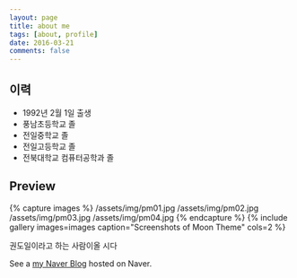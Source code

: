 ```yaml
---
layout: page
title: about me
tags: [about, profile]
date: 2016-03-21
comments: false
---
```


## 이력
* 1992년 2월 1일 출생
* 풍남초등학교 졸
* 전일중학교 졸
* 전일고등학교 졸
* 전북대학교 컴퓨터공학과 졸


## Preview

{% capture images %}
    /assets/img/pm01.jpg
    /assets/img/pm02.jpg
    /assets/img/pm03.jpg
    /assets/img/pm04.jpg
{% endcapture %}
{% include gallery images=images caption="Screenshots of Moon Theme" cols=2 %}

권도일이라고 하는 사람이올 시다

See a [my Naver Blog](http://kdi3939.blog.me/) hosted on Naver.
